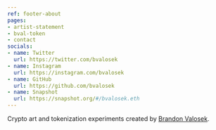 ```yaml
---
ref: footer-about
pages:
- artist-statement
- bval-token
- contact
socials:
- name: Twitter
  url: https://twitter.com/bvalosek
- name: Instagram
  url: https://instagram.com/bvalosek
- name: GitHub
  url: https://github.com/bvalosek
- name: Snapshot
  url: https://snapshot.org/#/bvalosek.eth
---
```


Crypto art and tokenization experiments created by [Brandon Valosek][contact].

[contact]: /contact

